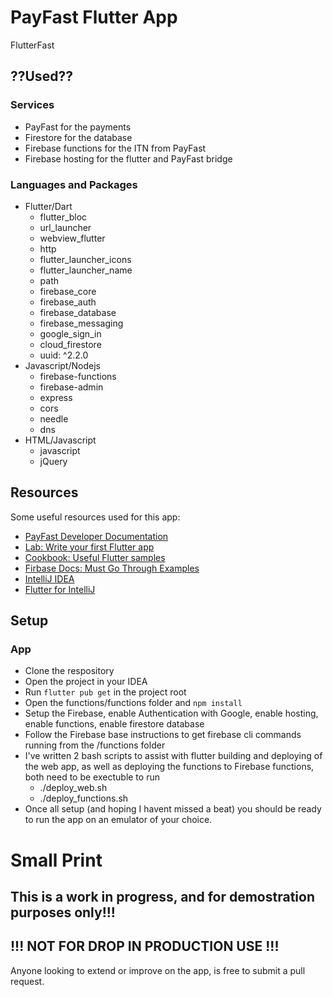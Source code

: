 # PayFast Flutter App

FlutterFast

## ??Used??

### Services
- PayFast for the payments
- Firestore for the database
- Firebase functions for the ITN from PayFast
- Firebase hosting for the flutter and PayFast bridge

### Languages and Packages
- Flutter/Dart
    - flutter_bloc
    - url_launcher
    - webview_flutter
    - http
    - flutter_launcher_icons
    - flutter_launcher_name
    - path
    - firebase_core
    - firebase_auth
    - firebase_database
    - firebase_messaging
    - google_sign_in
    - cloud_firestore
    - uuid: ^2.2.0
- Javascript/Nodejs
    - firebase-functions
    - firebase-admin
    - express
    - cors
    - needle
    - dns
- HTML/Javascript
    - javascript
    - jQuery

## Resources

Some useful resources used for this app:

- [PayFast Developer Documentation](https://developers.payfast.co.za/documentation/)
- [Lab: Write your first Flutter app](https://flutter.dev/docs/get-started/codelab)
- [Cookbook: Useful Flutter samples](https://flutter.dev/docs/cookbook)
- [Firbase Docs: Must Go Through Examples](https://firebase.google.com/docs)
- [IntelliJ IDEA](https://www.jetbrains.com/idea/)
- [Flutter for IntelliJ](https://github.com/flutter/flutter-intellij)

## Setup
### App
- Clone the respository
- Open the project in your IDEA
- Run `flutter pub get` in the project root
- Open the functions/functions folder and `npm install`
- Setup the Firebase, enable Authentication with Google, enable hosting, enable functions, enable firestore database
- Follow the Firebase base instructions to get firebase cli commands running from the /functions folder
- I've written 2 bash scripts to assist with flutter building and deploying of the web app, as well as deploying the functions to Firebase functions, both need to be exectuble to run
    - ./deploy_web.sh
    - ./deploy_functions.sh
- Once all setup (and hoping I havent missed a beat) you should be ready to run the app on an emulator of your choice.

# Small Print
## This is a work in progress, and for demostration purposes only!!!
## !!! NOT FOR DROP IN PRODUCTION USE !!!

Anyone looking to extend or improve on the app, is free to submit a pull request.
